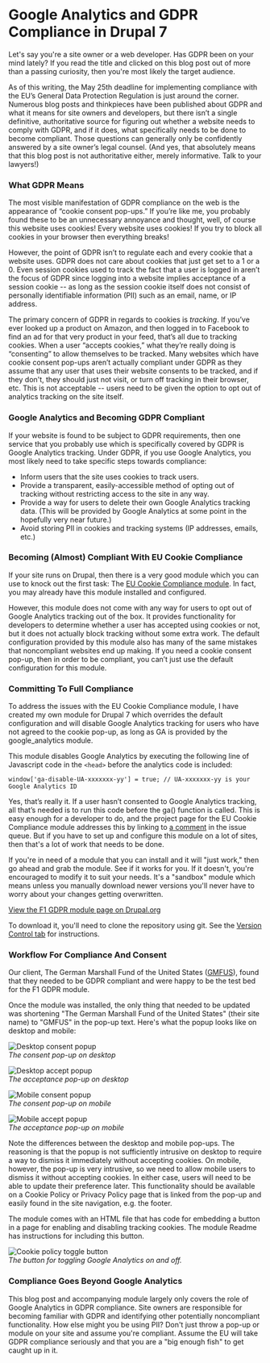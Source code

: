 # Google Analytics and GDPR Compliance in Drupal 7

Let's say you're a site owner or a web developer. Has GDPR been on your mind lately? If you read the title and clicked on this blog post out of more than a passing curiosity, then you're most likely the target audience.

As of this writing, the May 25th deadline for implementing compliance with the EU’s General Data Protection Regulation is just around the corner. Numerous blog posts and thinkpieces have been published about GDPR and what it means for site owners and developers, but there isn’t a single definitive, authoritative source for figuring out whether a website needs to comply with GDPR, and if it does, what specifically needs to be done to become compliant. Those questions can generally only be confidently answered by a site owner’s legal counsel. (And yes, that absolutely means that this blog post is not authoritative either, merely informative. Talk to your lawyers!)

### What GDPR Means

The most visible manifestation of GDPR compliance on the web is the appearance of “cookie consent pop-ups.” If you’re like me, you probably found these to be an unnecessary annoyance and thought, well, of course this website uses cookies! Every website uses cookies! If you try to block all cookies in your browser then everything breaks!

However, the point of GDPR isn’t to regulate each and every cookie that a website uses. GDPR does not care about cookies that just get set to a 1 or a 0. Even session cookies used to track the fact that a user is logged in aren’t the focus of GDPR since logging into a website implies acceptance of a session cookie -- as long as the session cookie itself does not consist of personally identifiable information (PII) such as an email, name, or IP address.

The primary concern of GDPR in regards to cookies is *tracking*. If you’ve ever looked up a product on Amazon, and then logged in to Facebook to find an ad for that very product in your feed, that’s all due to tracking cookies. When a user “accepts cookies,” what they’re really doing is “consenting” to allow themselves to be tracked. Many websites which have cookie consent pop-ups aren’t actually compliant under GDPR as they assume that any user that uses their website consents to be tracked, and if they don't, they should just not visit, or turn off tracking in their browser, etc. This is not acceptable -- users need to be given the option to opt out of analytics tracking on the site itself.

### Google Analytics and Becoming GDPR Compliant

If your website is found to be subject to GDPR requirements, then one service that you probably use which is specifically covered by GDPR is Google Analytics tracking. Under GDPR, if you use Google Analytics, you most likely need to take specific steps towards compliance:

* Inform users that the site uses cookies to track users.
* Provide a transparent, easily-accessible method of opting out of tracking without restricting access to the site in any way.
* Provide a way for users to delete their own Google Analytics tracking data. (This will be provided by Google Analytics at some point in the hopefully very near future.)
* Avoid storing PII in cookies and tracking systems (IP addresses, emails, etc.)

### Becoming (Almost) Compliant With EU Cookie Compliance

If your site runs on Drupal, then there is a very good module which you can use to knock out the first task: The [EU Cookie Compliance module](https://www.drupal.org/project/eu_cookie_compliance). In fact, you may already have this module installed and configured.

However, this module does not come with any way for users to opt out of Google Analytics tracking out of the box. It provides functionality for developers to determine whether a user has accepted using cookies or not, but it does not actually block tracking without some extra work. The default configuration provided by this module also has many of the same mistakes that noncompliant websites end up making. If you need a cookie consent pop-up, then in order to be compliant, you can’t just use the default configuration for this module.

### Committing To Full Compliance

To address the issues with the EU Cookie Compliance module, I have created my own module for Drupal 7 which overrides the default configuration and will disable Google Analytics tracking for users who have not agreed to the cookie pop-up, as long as GA is provided by the google_analytics module.

This module disables Google Analytics by executing the following line of Javascript code in the `<head>` before the analytics code is included:

```
window['ga-disable-UA-xxxxxxx-yy'] = true; // UA-xxxxxxx-yy is your Google Analytics ID
```

Yes, that’s really it. If a user hasn’t consented to Google Analytics tracking, all that’s needed is to run this code before the ga() function is called. This is easy enough for a developer to do, and the project page for the EU Cookie Compliance module addresses this by linking to [a comment](http://drupal.org/node/1648286#comment-6145800) in the issue queue. But if you have to set up and configure this module on a lot of sites, then that's a lot of work that needs to be done.

If you're in need of a module that you can install and it will "just work," then go ahead and grab the module. See if it works for you. If it doesn't, you're encouraged to modify it to suit your needs. It's a "sandbox" module which means unless you manually download newer versions you'll never have to worry about your changes getting overwritten.

[View the F1 GDPR module page on Drupal.org](https://www.drupal.org/sandbox/caesius/2973123)

To download it, you'll need to clone the repository using git. See the [Version Control tab](https://www.drupal.org/project/2973123/git-instructions) for instructions.

### Workflow For Compliance And Consent

Our client, The German Marshall Fund of the United States ([GMFUS](http://gmfus.org/)), found that they needed to be GDPR compliant and were happy to be the test bed for the F1 GDPR module.

Once the module was installed, the only thing that needed to be updated was shortening "The German Marshall Fund of the United States" (their site name) to "GMFUS" in the pop-up text. Here's what the popup looks like on desktop and mobile:

![Desktop consent popup](https://puu.sh/AoAZ2.png)  
*The consent pop-up on desktop*

![Desktop accept popup](https://puu.sh/AoAZg.png)  
*The acceptance pop-up on desktop*

![Mobile consent popup](https://puu.sh/AoBfh.png)  
*The consent pop-up on mobile*

![Mobile accept popup](https://puu.sh/AoBa3.png)  
*The acceptance pop-up on mobile*

Note the differences between the desktop and mobile pop-ups. The reasoning is that the popup is not sufficiently intrusive on desktop to require a way to dismiss it immediately without accepting cookies. On mobile, however, the pop-up is very intrusive, so we need to allow mobile users to dismiss it without accepting cookies. In either case, users will need to be able to update their preference later. This functionality should be available on a Cookie Policy or Privacy Policy page that is linked from the pop-up and easily found in the site navigation, e.g. the footer.

The module comes with an HTML file that has code for embedding a button in a page for enabling and disabling tracking cookies. The module Readme has instructions for including this button.

![Cookie policy toggle button](https://puu.sh/AoBss.png)  
*The button for toggling Google Analytics on and off.*

### Compliance Goes Beyond Google Analytics

This blog post and accompanying module largely only covers the role of Google Analytics in GDPR compliance. Site owners are responsible for becoming familiar with GDPR and identifying other potentially noncompliant functionality. How else might you be using PII? Don't just throw a pop-up or module on your site and assume you're compliant. Assume the EU will take GDPR compliance seriously and that you are a "big enough fish" to get caught up in it.

